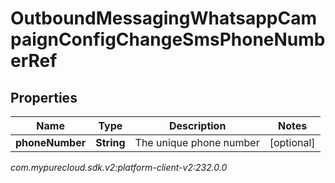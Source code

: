 # OutboundMessagingWhatsappCampaignConfigChangeSmsPhoneNumberRef


## Properties

| Name | Type | Description | Notes |
| ------------ | ------------- | ------------- | ------------- |
| **phoneNumber** | **String** | The unique phone number |  [optional] |




_com.mypurecloud.sdk.v2:platform-client-v2:232.0.0_
